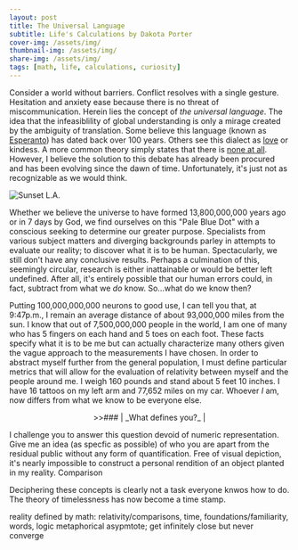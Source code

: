 ```yaml
---
layout: post
title: The Universal Language
subtitle: Life's Calculations by Dakota Porter
cover-img: /assets/img/
thumbnail-img: /assets/img/
share-img: /assets/img/
tags: [math, life, calculations, curiosity]
---
```


Consider a world without barriers. Conflict resolves with a single gesture. Hesitation and anxiety ease because there is no threat of miscommunication. Herein lies the concept of _the universal language_. The idea that the infeasiblility of global understanding is only a mirage created by the ambiguity of translation. Some believe this language (known as [Esperanto](https://www.npr.org/sections/goatsandsoda/2015/06/13/413968033/esperanto-is-not-dead-can-the-universal-language-make-a-comeback)) has dated back over 100 years. Others see this dialect as [love](https://loverevolutionblog.com/kindness-the-universal-language-of-love/) or kindess. A more common theory simply states that there is [none at all](https://www.vice.com/en/article/ezpvx4/why-humans-dont-have-a-universal-language). However, I believe the solution to this debate has already been procured and has been evolving since the dawn of time. Unfortunately, it's just not as recognizable as we would think.

![Sunset L.A.](/assets/img/sunset_la.jpg)

Whether we believe the universe to have formed 13,800,000,000 years ago or in 7 days by God, we find ourselves on this "Pale Blue Dot" with a conscious seeking to determine our greater purpose. Specialists from various subject matters and diverging backgrounds parley in attempts to evaluate our reality; to discover what it is to be human. Spectacularly, we still don't have any conclusive results. Perhaps a culmination of this, seemingly circular, research is either inattainable or would be better left undefined. After all, it's entirely possible that our human errors could, in fact, subtract from what we _do_ know. So...what do we know then?

Putting 100,000,000,000 neurons to good use, I can tell you that, at 9:47p.m., I remain an average distance of about 93,000,000 miles from the sun. I know that out of 7,500,000,000 people in the world, I am one of many who has 5 fingers on each hand and 5 toes on each foot. These facts specify what it is to be me but can actually characterize many others given the vague approach to the measurements I have chosen. In order to abstract myself further from the general population, I must define particular metrics that will allow for the evaluation of relativity between myself and the people around me. I weigh 160 pounds and stand about 5 feet 10 inches. I have 16 tattoos on my left arm and 77,652 miles on my car. Whoever _I_ am, now differs from what we know to be everyone else.

<div align="center"> >>### | _What defines you?_ | </div>


I challenge you to answer this question devoid of numeric representation. Give me an idea (as specfic as possible) of who you are apart from the residual public without any form of quantification. Free of visual depiction, it's nearly impossible to construct a personal rendition of an object planted in my reality. Comparison

Deciphering these concepts is clearly not a task everyone knwos how to do.
The theory of timelessness has now become a time stamp.

reality defined by math: relativity/comparisons, time, foundations/familiarity, words, logic
metaphorical asypmtote; get infinitely close but never converge
